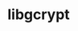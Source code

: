 ---
title: "libgcrypt"
layout: cache
categories: [package, v0.18.1]
meta: {"versions": ["1.9.4"], "compilers": ["gcc@=7.3.1", "gcc@=7.5.0"], "oss": ["amzn2", "ubuntu18.04"], "platforms": ["linux"], "targets": ["aarch64", "graviton2", "x86_64", "x86_64_v3", "x86_64_v4"], "stacks": ["aws-ahug", "aws-ahug-aarch64", "e4s", "radiuss", "root", "tutorial"], "num_specs": 5, "num_specs_by_stack": {"root": 5, "aws-ahug": 2, "aws-ahug-aarch64": 2, "tutorial": 1, "e4s": 1, "radiuss": 1}}
spec_details: [{"hash": "6josem6l6irefbcq3nwula5hv6lovhsg", "compiler": "gcc@=7.3.1", "versions": ["1.9.4"], "os": "amzn2", "platform": "linux", "target": "x86_64_v4", "variants": [], "stacks": ["root", "aws-ahug"], "size": "-", "tarball": "https://binaries.spack.io/releases/v0.18.1/build_cache/linux-amzn2-x86_64_v4/gcc-7.3.1/libgcrypt-1.9.4/linux-amzn2-x86_64_v4-gcc-7.3.1-libgcrypt-1.9.4-6josem6l6irefbcq3nwula5hv6lovhsg.spack"}, {"hash": "n52o5b3d4rq6gmrvvivlsw4l2mgxhzk6", "compiler": "gcc@=7.3.1", "versions": ["1.9.4"], "os": "amzn2", "platform": "linux", "target": "aarch64", "variants": [], "stacks": ["root", "aws-ahug-aarch64"], "size": "-", "tarball": "https://binaries.spack.io/releases/v0.18.1/build_cache/linux-amzn2-aarch64/gcc-7.3.1/libgcrypt-1.9.4/linux-amzn2-aarch64-gcc-7.3.1-libgcrypt-1.9.4-n52o5b3d4rq6gmrvvivlsw4l2mgxhzk6.spack"}, {"hash": "hyy5p47xsyzyw53cksi3nruxtjuw4stk", "compiler": "gcc@=7.5.0", "versions": ["1.9.4"], "os": "ubuntu18.04", "platform": "linux", "target": "x86_64", "variants": [], "stacks": ["root", "tutorial", "e4s", "radiuss"], "size": "-", "tarball": "https://binaries.spack.io/releases/v0.18.1/build_cache/linux-ubuntu18.04-x86_64/gcc-7.5.0/libgcrypt-1.9.4/linux-ubuntu18.04-x86_64-gcc-7.5.0-libgcrypt-1.9.4-hyy5p47xsyzyw53cksi3nruxtjuw4stk.spack"}, {"hash": "6pwhwfpuoha2jmzdyrrnzqkwkl5fbqwo", "compiler": "gcc@=7.3.1", "versions": ["1.9.4"], "os": "amzn2", "platform": "linux", "target": "x86_64_v3", "variants": [], "stacks": ["root", "aws-ahug"], "size": "-", "tarball": "https://binaries.spack.io/releases/v0.18.1/build_cache/linux-amzn2-x86_64_v3/gcc-7.3.1/libgcrypt-1.9.4/linux-amzn2-x86_64_v3-gcc-7.3.1-libgcrypt-1.9.4-6pwhwfpuoha2jmzdyrrnzqkwkl5fbqwo.spack"}, {"hash": "fe2vguraqsfcvseod7hi3aar2cpgue24", "compiler": "gcc@=7.3.1", "versions": ["1.9.4"], "os": "amzn2", "platform": "linux", "target": "graviton2", "variants": [], "stacks": ["root", "aws-ahug-aarch64"], "size": "-", "tarball": "https://binaries.spack.io/releases/v0.18.1/build_cache/linux-amzn2-graviton2/gcc-7.3.1/libgcrypt-1.9.4/linux-amzn2-graviton2-gcc-7.3.1-libgcrypt-1.9.4-fe2vguraqsfcvseod7hi3aar2cpgue24.spack"}]
---